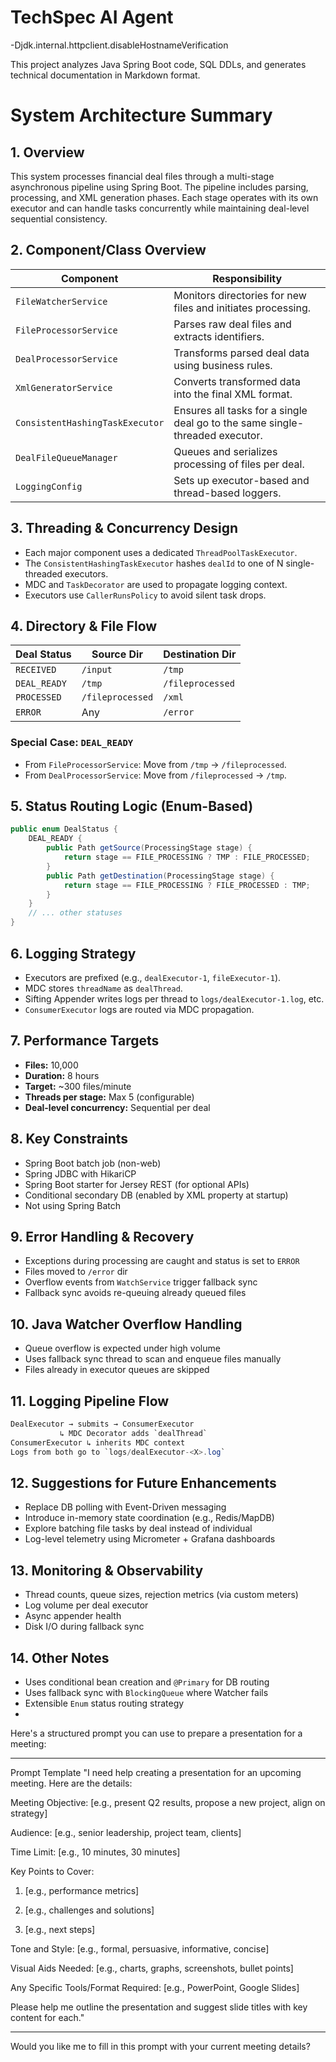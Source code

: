 # TechSpec AI Agent


-Djdk.internal.httpclient.disableHostnameVerification

This project analyzes Java Spring Boot code, SQL DDLs, and generates technical documentation in Markdown format.

# System Architecture Summary

## 1. Overview

This system processes financial deal files through a multi-stage asynchronous pipeline using Spring Boot. The pipeline includes parsing, processing, and XML generation phases. Each stage operates with its own executor and can handle tasks concurrently while maintaining deal-level sequential consistency.

## 2. Component/Class Overview

| Component                       | Responsibility                                                               |
| ------------------------------- | ---------------------------------------------------------------------------- |
| `FileWatcherService`            | Monitors directories for new files and initiates processing.                 |
| `FileProcessorService`          | Parses raw deal files and extracts identifiers.                              |
| `DealProcessorService`          | Transforms parsed deal data using business rules.                            |
| `XmlGeneratorService`           | Converts transformed data into the final XML format.                         |
| `ConsistentHashingTaskExecutor` | Ensures all tasks for a single deal go to the same single-threaded executor. |
| `DealFileQueueManager`          | Queues and serializes processing of files per deal.                          |
| `LoggingConfig`                 | Sets up executor-based and thread-based loggers.                             |

## 3. Threading & Concurrency Design

* Each major component uses a dedicated `ThreadPoolTaskExecutor`.
* The `ConsistentHashingTaskExecutor` hashes `dealId` to one of N single-threaded executors.
* MDC and `TaskDecorator` are used to propagate logging context.
* Executors use `CallerRunsPolicy` to avoid silent task drops.

## 4. Directory & File Flow

| Deal Status  | Source Dir       | Destination Dir  |
| ------------ | ---------------- | ---------------- |
| `RECEIVED`   | `/input`         | `/tmp`           |
| `DEAL_READY` | `/tmp`           | `/fileprocessed` |
| `PROCESSED`  | `/fileprocessed` | `/xml`           |
| `ERROR`      | Any              | `/error`         |

### Special Case: `DEAL_READY`

* From `FileProcessorService`: Move from `/tmp` → `/fileprocessed`.
* From `DealProcessorService`: Move from `/fileprocessed` → `/tmp`.

## 5. Status Routing Logic (Enum-Based)

```java
public enum DealStatus {
    DEAL_READY {
        public Path getSource(ProcessingStage stage) {
            return stage == FILE_PROCESSING ? TMP : FILE_PROCESSED;
        }
        public Path getDestination(ProcessingStage stage) {
            return stage == FILE_PROCESSING ? FILE_PROCESSED : TMP;
        }
    }
    // ... other statuses
}
```

## 6. Logging Strategy

* Executors are prefixed (e.g., `dealExecutor-1`, `fileExecutor-1`).
* MDC stores `threadName` as `dealThread`.
* Sifting Appender writes logs per thread to `logs/dealExecutor-1.log`, etc.
* `ConsumerExecutor` logs are routed via MDC propagation.

## 7. Performance Targets

* **Files:** 10,000
* **Duration:** 8 hours
* **Target:** \~300 files/minute
* **Threads per stage:** Max 5 (configurable)
* **Deal-level concurrency:** Sequential per deal

## 8. Key Constraints

* Spring Boot batch job (non-web)
* Spring JDBC with HikariCP
* Spring Boot starter for Jersey REST (for optional APIs)
* Conditional secondary DB (enabled by XML property at startup)
* Not using Spring Batch

## 9. Error Handling & Recovery

* Exceptions during processing are caught and status is set to `ERROR`
* Files moved to `/error` dir
* Overflow events from `WatchService` trigger fallback sync
* Fallback sync avoids re-queuing already queued files

## 10. Java Watcher Overflow Handling

* Queue overflow is expected under high volume
* Uses fallback sync thread to scan and enqueue files manually
* Files already in executor queues are skipped

## 11. Logging Pipeline Flow

```java
DealExecutor → submits → ConsumerExecutor
           ↳ MDC Decorator adds `dealThread`
ConsumerExecutor ↳ inherits MDC context
Logs from both go to `logs/dealExecutor-<X>.log`
```

## 12. Suggestions for Future Enhancements

* Replace DB polling with Event-Driven messaging
* Introduce in-memory state coordination (e.g., Redis/MapDB)
* Explore batching file tasks by deal instead of individual
* Log-level telemetry using Micrometer + Grafana dashboards

## 13. Monitoring & Observability

* Thread counts, queue sizes, rejection metrics (via custom meters)
* Log volume per deal executor
* Async appender health
* Disk I/O during fallback sync

## 14. Other Notes

* Uses conditional bean creation and `@Primary` for DB routing
* Uses fallback sync with `BlockingQueue` where Watcher fails
* Extensible `Enum` status routing strategy
* 

Here's a structured prompt you can use to prepare a presentation for a meeting:


---

Prompt Template
"I need help creating a presentation for an upcoming meeting. Here are the details:

Meeting Objective: [e.g., present Q2 results, propose a new project, align on strategy]

Audience: [e.g., senior leadership, project team, clients]

Time Limit: [e.g., 10 minutes, 30 minutes]

Key Points to Cover:

1. [e.g., performance metrics]


2. [e.g., challenges and solutions]


3. [e.g., next steps]



Tone and Style: [e.g., formal, persuasive, informative, concise]

Visual Aids Needed: [e.g., charts, graphs, screenshots, bullet points]

Any Specific Tools/Format Required: [e.g., PowerPoint, Google Slides]


Please help me outline the presentation and suggest slide titles with key content for each."


---

Would you like me to fill in this prompt with your current meeting details?



